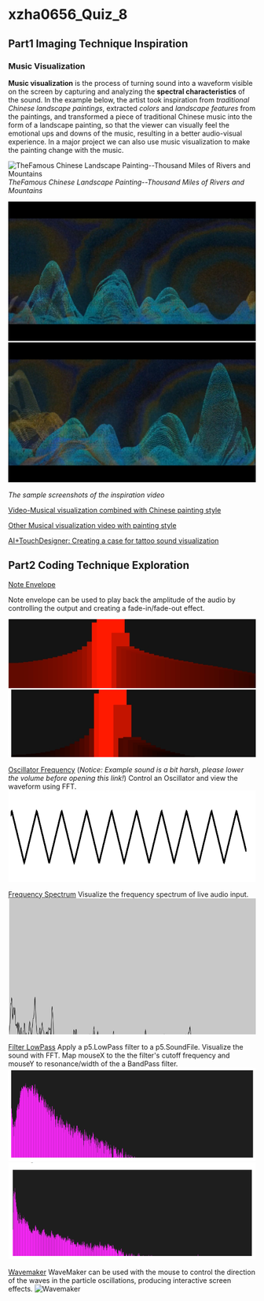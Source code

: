 # xzha0656_Quiz_8
## Part1 Imaging Technique Inspiration
### Music Visualization


**Music visualization** is the process of turning sound into a waveform visible on the screen by capturing and analyzing the **spectral characteristics** of the sound. 
In the example below, the artist took inspiration from *traditional Chinese landscape paintings*, extracted *colors* and *landscape features* from the paintings, and transformed a piece of traditional Chinese music into the form of a landscape painting, so that the viewer can visually feel the emotional ups and downs of the music, resulting in a better audio-visual experience.
In a major project we can also use music visualization to make the painting change with the music.



![TheFamous Chinese Landscape Painting--Thousand Miles of Rivers and Mountains ](https://th.bing.com/th/id/R.97d426ec29b65a4ec294ba7a56b6d012?rik=gRMEG4yOkYsJIg&riu=http%3a%2f%2fwww.chinashj.com%2fuploads%2f160516%2f1-1605161IQAa.png&ehk=znbhlMEAuKxhwXNHls%2bzmbcbp9KZSJQiLTMudNW8YqI%3d&risl=&pid=ImgRaw&r=0&sres=1&sresct=1)
  *TheFamous Chinese Landscape Painting--Thousand Miles of Rivers and Mountains*


![The sample1 of The inspiration video](assets/sample1.png)
![The sample1 of The inspiration video](assets/sample2.png)

*The sample screenshots of the inspiration video*


[Video-Musical visualization combined with Chinese painting style](https://www.xiaohongshu.com/explore/6470db5c0000000013033662?app_platform=android&ignoreEngage=true&app_version=8.33.0&share_from_user_hidden=true&type=video&author_share=1&xhsshare=WeixinSession&shareRedId=N0s1QUc6PEE2NzUyOTgwNjY0OTc2SD85&apptime=1714386410&wechatWid=1b830e44cf4c528d4f2c9d20d7dba433&wechatOrigin=menu)

[Other Musical visualization video with painting style](https://www.bilibili.com/video/BV1454y1477z/?spm_id_from=333.999.0.0&vd_source=77325193929488594248)

[AI+TouchDesigner: Creating a case for tattoo sound visualization](https://www.bilibili.com/video/BV1or421t7T2/?spm_id_from=333.788.recommend_more_video.0&vd_source=8a99cf7769e2ddcda99b9141f7f177f3)

## Part2 Coding Technique Exploration



[Note Envelope](https://p5js.org/zh-Hans/examples/sound-note-envelope.html)

Note envelope can be used to play back the amplitude of the audio by controlling the output and creating a fade-in/fade-out effect.

![Note envelope](assets/NoteEnvelope.jpeg)
![Note envelope](assets/note_envelope.jpeg)


[Oscillator Frequency](https://p5js.org/zh-Hans/examples/sound-oscillator-frequency.html)
(*Notice: Example sound is a bit harsh, please lower the volume before opening this link!*)
Control an Oscillator and view the waveform using FFT.
![Oscillator Frequency](assets/Oscillator_Frequency.png)



[Frequency Spectrum](https://p5js.org/zh-Hans/examples/sound-frequency-spectrum.html)
Visualize the frequency spectrum of live audio input.
![Frequency Spectrum](assets/Frequency_Spectrum.jpeg)




[Filter LowPass](https://p5js.org/zh-Hans/examples/sound-filter-lowpass.html)
Apply a p5.LowPass filter to a p5.SoundFile. Visualize the sound with FFT. Map mouseX to the the filter's cutoff frequency and mouseY to resonance/width of the a BandPass filter.
![Filter LowPass](assets/Filter_LowPass_1.png)
![Filter LowPass](assets/Filter_LowPass_2.png)



[Wavemaker](https://p5js.org/examples/interaction-wavemaker.html)
WaveMaker can be used with the mouse to control the direction of the waves in the particle oscillations, producing interactive screen effects.
![Wavemaker](assets/WaveMaker%20-original-original.gif)